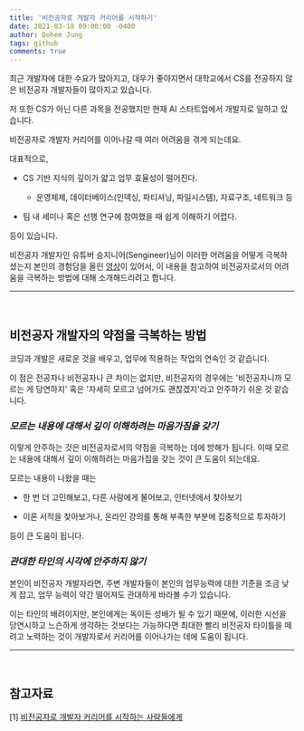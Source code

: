 ```yaml
---
title: '비전공자로 개발자 커리어를 시작하기'
date: 2021-03-18 09:00:00 -0400
author: Dohee Jung
tags: github
comments: true
---
```


최근 개발자에 대한 수요가 많아지고, 대우가 좋아지면서 대학교에서 CS를 전공하지 않은 비전공자 개발자들이 많아지고 있습니다.

저 또한 CS가 아닌 다른 과목을 전공했지만 현재 AI 스타트업에서 개발자로 일하고 있습니다.

비전공자로 개발자 커리어를 이어나갈 때 여러 어려움을 겪게 되는데요. 

대표적으로, 

- CS 기반 지식의 깊이가 얇고 업무 효율성이 떨어진다.

    - 운영체제, 데이터베이스(인덱싱, 파티셔닝, 파일시스템), 자료구조, 네트워크 등

- 팀 내 세미나 혹은 선행 연구에 참여했을 때 쉽게 이해하기 어렵다.

등이 있습니다.

비전공자 개발자인 유튜버 승지니어(Sengineer)님이 이러한 어려움을 어떻게 극복하셨는지 본인의 경험담을 올린 [영상](https://www.youtube.com/watch?v=5bIzMeC6Djk)이 있어서, 이 내용을 참고하여 비전공자로서의 어려움을 극복하는 방법에 대해 소개해드리려고 합니다.

---
<br/>

## 비전공자 개발자의 약점을 극복하는 방법

코딩과 개발은 새로운 것을 배우고, 업무에 적용하는 작업의 연속인 것 같습니다.

이 점은 전공자나 비전공자나 큰 차이는 없지만, 비전공자의 경우에는 '비전공자니까 모르는 게 당연하지' 혹은 '자세히 모르고 넘어가도 괜찮겠지'라고 안주하기 쉬운 것 같습니다. <br/>

### *모르는 내용에 대해서 깊이 이해하려는 마음가짐을 갖기*

이렇게 안주하는 것은 비전공자로서의 약점을 극복하는 데에 방해가 됩니다. 이때 모르는 내용에 대해서 깊이 이해하려는 마음가짐을 갖는 것이 큰 도움이 되는데요. 

모르는 내용이 나왔을 때는

-  한 번 더 고민해보고, 다른 사람에게 물어보고, 인터넷에서 찾아보기

-  이론 서적을 찾아보거나, 온라인 강의를 통해 부족한 부분에 집중적으로 투자하기

등이 큰 도움이 됩니다.

### *관대한 타인의 시각에 안주하지 않기*

본인이 비전공자 개발자라면, 주변 개발자들이 본인의 업무능력에 대한 기준을 조금 낮게 잡고, 업무 능력이 약간 떨어져도 관대하게 바라볼 수가 있습니다.

이는 타인의 배려이지만, 본인에게는 독이든 성배가 될 수 있기 때문에, 이러한 시선을 당연시하고 느슨하게 생각하는 것보다는 가능하다면 최대한 빨리 비전공자 타이틀을 떼려고 노력하는 것이 개발자로서 커리어를 이어나가는 데에 도움이 됩니다.

---
<br/>

## 참고자료

[1] [비전공자로 개발자 커리어를 시작하는 사람들에게](https://www.youtube.com/watch?v=5bIzMeC6Djk)
